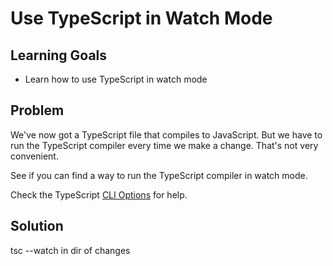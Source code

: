 # Use TypeScript in Watch Mode

## Learning Goals

- Learn how to use TypeScript in watch mode

## Problem

We've now got a TypeScript file that compiles to JavaScript. But we have to run the TypeScript compiler every time we make a change. That's not very convenient.

See if you can find a way to run the TypeScript compiler in watch mode.

Check the TypeScript [CLI Options](https://www.typescriptlang.org/docs/handbook/compiler-options.html) for help.

## Solution

tsc --watch in dir of changes
